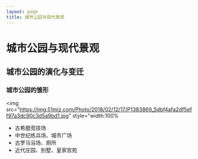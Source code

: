 ```yaml
---
layout: page
title: 城市公园与现代景观
---
```


# 城市公园与现代景观

## 城市公园的演化与变迁

### 城市公园的雏形

<img src="https://img.51miz.com/Photo/2018/02/12/17/P1383869_5dbf4afa2df5eff97a3dc90c3d5a9bd1.jpg" style="width:100%

- 古希腊竞技场
- 中世纪练兵场、城市广场
- 古罗马浴场、厕所
- 近代庄园、别墅、皇家宫苑
